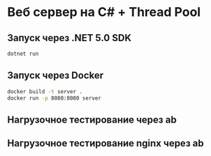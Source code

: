 # Веб сервер на С# + Thread Pool

## Запуск через .NET 5.0 SDK

```bash
dotnet run
```

## Запуск через Docker

```bash
docker build -t server .
docker run -p 8080:8080 server
```

## Нагрузочное тестирование через ab

## Нагрузочное тестирование nginx через ab
